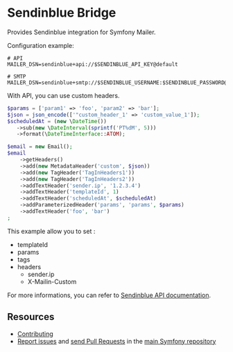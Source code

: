 Sendinblue Bridge
=================

Provides Sendinblue integration for Symfony Mailer.

Configuration example:

```env
# API
MAILER_DSN=sendinblue+api://$SENDINBLUE_API_KEY@default

# SMTP
MAILER_DSN=sendinblue+smtp://$SENDINBLUE_USERNAME:$SENDINBLUE_PASSWORD@default
```

With API, you can use custom headers.

```php
$params = ['param1' => 'foo', 'param2' => 'bar'];
$json = json_encode(['"custom_header_1' => 'custom_value_1']);
$scheduledAt = (new \DateTime())
   ->sub(new \DateInterval(sprintf('PT%dM', 5)))
   ->format(\DateTimeInterface::ATOM);

$email = new Email();
$email
    ->getHeaders()
    ->add(new MetadataHeader('custom', $json))
    ->add(new TagHeader('TagInHeaders1'))
    ->add(new TagHeader('TagInHeaders2'))
    ->addTextHeader('sender.ip', '1.2.3.4')
    ->addTextHeader('templateId', 1)
    ->addTextHeader('scheduledAt', $scheduledAt)
    ->addParameterizedHeader('params', 'params', $params)
    ->addTextHeader('foo', 'bar')
;
```

This example allow you to set :

 * templateId
 * params
 * tags
 * headers
    * sender.ip
    * X-Mailin-Custom

For more informations, you can refer to [Sendinblue API documentation](https://developers.sendinblue.com/reference#sendtransacemail).

Resources
---------

 * [Contributing](https://symfony.com/doc/current/contributing/index.html)
 * [Report issues](https://github.com/symfony/symfony/issues) and
   [send Pull Requests](https://github.com/symfony/symfony/pulls)
   in the [main Symfony repository](https://github.com/symfony/symfony)
